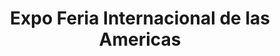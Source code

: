 ---
title: "Expo Feria Internacional de las Americas"
url: /quito/expo-feria-internacional-de-las-americas/
shop: general
---